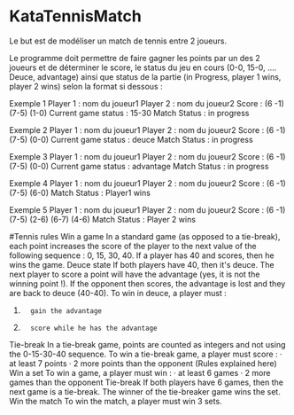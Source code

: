 # KataTennisMatch
Le but est de modéliser un match de tennis entre 2 joueurs.
   
Le programme doit permettre de faire gagner les points par un des 2 joueurs
et de déterminer le score, le status du jeu en cours (0-0, 15-0, …. Deuce, advantage) 
ainsi que status de la partie (in Progress, player 1 wins, player 2 wins) selon la format si dessous :
 
  
Exemple 1
Player  1 :  nom du joueur1
Player  2 : nom du joueur2
Score : (6 -1) (7-5) (1-0)
Current game status : 15-30
Match Status : in progress
 
Exemple 2
Player  1 :  nom du joueur1
Player  2 : nom du joueur2
Score : (6 -1) (7-5) (0-0)
Current game status : deuce
Match Status : in progress
 
Exemple 3
Player  1 :  nom du joueur1
Player  2 : nom du joueur2
Score : (6 -1) (7-5) (0-0)
Current game status : advantage
Match Status : in progress
 
Exemple 4
Player 1 :  nom du joueur1
Player 2 : nom du joueur2
Score : (6 -1) (7-5) (6-0)
Match Status : Player1 wins
 
Exemple 5
Player 1 :  nom du joueur1
Player 2 : nom du joueur2
Score : (6 -1) (7-5) (2-6) (6-7) (4-6)
Match Status : Player 2 wins
 
   
#Tennis rules
Win a game
In a standard game (as opposed to a tie-break), each point increases the score of the player to the next value of the following sequence : 0, 15, 30, 40.
If a player has 40 and scores, then he wins the game.
Deuce state
If both players have 40, then it's deuce. The next player to score a point will have the advantage (yes, it is not the winning point !). If the opponent then scores, the advantage is lost and they are back to deuce (40-40).
To win in deuce, a player must :
1.       gain the advantage
2.       score while he has the advantage
Tie-break
In a tie-break game, points are counted as integers and not using the 0-15-30-40 sequence.
To win a tie-break game, a player must score :
·         at least 7 points
·         2 more points than the opponent (Rules explained here)
Win a set
To win a game, a player must win :
·         at least 6 games
·         2 more games than the opponent
Tie-break
If both players have 6 games, then the next game is a tie-break.
The winner of the tie-breaker game wins the set.
Win the match
To win the match, a player must win 3 sets.
